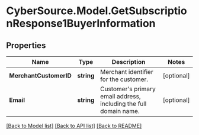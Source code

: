 # CyberSource.Model.GetSubscriptionResponse1BuyerInformation
## Properties

Name | Type | Description | Notes
------------ | ------------- | ------------- | -------------
**MerchantCustomerID** | **string** | Merchant identifier for the customer.  | [optional] 
**Email** | **string** | Customer&#39;s primary email address, including the full domain name.  | [optional] 

[[Back to Model list]](../README.md#documentation-for-models) [[Back to API list]](../README.md#documentation-for-api-endpoints) [[Back to README]](../README.md)

